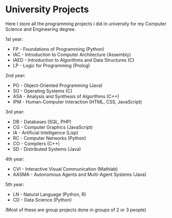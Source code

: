 # University Projects

Here I store all the programming projects i did in university for my Computer Science and Engineering degree.

1st year:
- FP - Foundations of Programming (Python)
- IAC - Introduction to Computer Architecture (Assembly)
- IAED - Introduction to Algorithms and Data Structures (C)
- LP - Logic for Programming (Prolog)

2nd year:
- PO - Object-Oriented Programming (Java)
- SO - Operating Systems (C)
- ASA - Analysis and Synthesis of Algorithms (C++)
- IPM - Human-Computer Interaction (HTML, CSS, JavaScript)

3rd year:
- DB - Databases (SQL, PHP)
- CG - Computer Graphics (JavaScript)
- IA - Artificial Intelligence (Lisp)
- RC - Computer Networks (Python)
- CO - Compilers (C++)
- SD - Distributed Systems (Java)

4th year:
- CVI -  Interactive Visual Communication (Mathlab)
- AASMA - Autonomous Agents and Multi-Agent Systems (Java)

5th year:
- LN - Natural Language (Python, R)
- CD - Data Science (Python)

(Most of these are group projects done in groups of 2 or 3 people)

